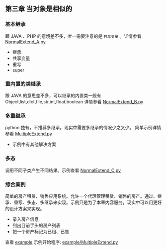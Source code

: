 ## 第三章 当对象是相似的

### 基本继承

跟 JAVA 、PHP 的意境差不多，唯一需要注意的是 `共享变量` 。详情参看 [NormalExtend_A.py](/chapters/chapter3/NormalExtend_A.py)

+ 继承
+ 共享变量
+ 重写
+ super

### 重内置的类继承
跟 JAVA 的意思差不多，可以继承的内置类一般有 Object,list,dict,file,str,int,float,boolean 详情参看 [NormalExtend_B.py](//chapters/chapter3/NormalExtend_B.py)

### 多重继承

python 独有，不推荐多继承。现实中需要多继承的情况少之又少。 简单示例详情参看 [MultipleExtend.py](//chapters/chapter3/MultipleExtend.py)

+ 示例中有其他解决方案

### 多态

调用不同子类产生不同结果。示例查看 [NormalExtend_C.py](//chapters/chapter3/NormalExtend_C.py)


### 综合案例

简单的房产租赁、销售应用系统。允许一个代理管理租赁、销售的房产。通过、继承、重写、多态、多继承来实现。示例只是为了本章内容服务，现实中可以用更好的设计方案来实现。

+ 录入房产信息
+ 列出目前手头的房产列表
+ 把一个房产标记为已租、已售

查看 [example](/example)
示例开始程序: [example/MultipleExtend.py](//chapters/chapter3/example/MultipleExtend.py)
